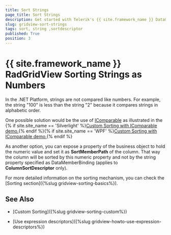 ```yaml
---
title: Sort Strings
page_title: Sort Strings
description: Get started with Telerik's {{ site.framework_name }} DataGrid and learn how to sort strings which are not compared like numbers in the .NET Platform. 
slug: gridview-sort-strings
tags: sort, string ,sortdescriptor
published: True
position: 3
---
```


# {{ site.framework_name }} RadGridView Sorting Strings as Numbers

In the .NET Platform, strings are not compared like numbers. For example, the string "100" is less than the string "2" because it compares strings in alphabetic order. 

One possible solution would be the use of [IComparable](http://msdn.microsoft.com/en-us/library/system.icomparable.aspx) as illustrated in the {% if site.site_name == 'Silverlight' %}[Custom Sorting with IComparable demo.](https://demos.telerik.com/silverlight/#GridView/IComparable){% endif %}{% if site.site_name == 'WPF' %}[Custom Sorting with IComparable demo.](https://demos.telerik.com/wpf){% endif %}

As another option, you can expose a property of the business object to hold the numeric value and set it as __SortMemberPath__ of the column. That way the column will be sorted by this numeric property and not by the string property specified as DataMemberBinding (applies to __ColumnSortDescriptor__ only).        

For more detailed information on the sorting mechanism, you can check the [Sorting section]({%slug gridview-sorting-basics%}).
        
## See Also

 * [Custom Sorting]({%slug gridview-sorting-custom%})

 * [Use expression descriptors]({%slug gridview-howto-use-expression-descriptors%})
